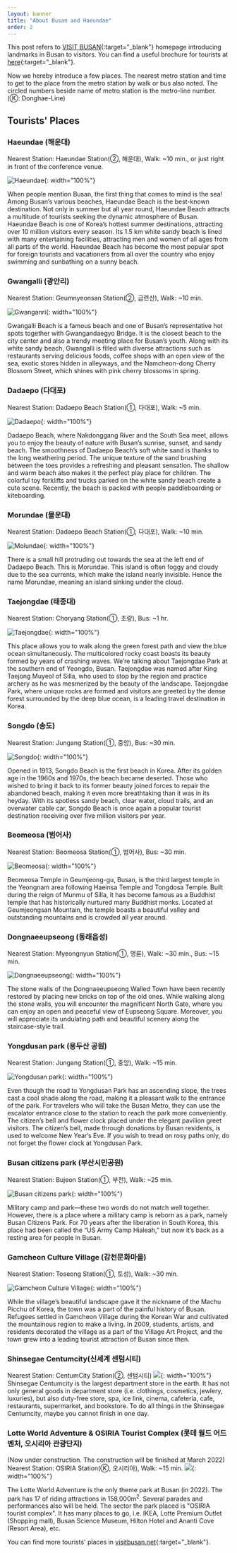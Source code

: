```yaml
---
layout: banner
title: "About Busan and Haeundae"
order: 2
---
```


This post refers to [VISIT BUSAN](https://www.visitbusan.net/en/index.do){:target="_blank"} homepage introducing landmarks in Busan to visitors. You can find a useful brochure for tourists at [here](https://www.visitbusan.net/board/list.do?boardId=BBS_0000007&menuCd=DOM_000000303001000000){:target="_blank"}.

Now we hereby introduce a few places. The nearest metro station and time to get to the place from the metro station by walk or bus also noted. The circled numbers beside name of metro station is the metro-line number. (Ⓚ: Donghae-Line) <!--(Ⓚ: Donghae-Line, Ⓖ: Busan-Gimhae Light Transit)-->
<!-- ①②③④ⓀⒼ -->

## Tourists' Places

<!-- ### Places on Map -->
### Haeundae (해운대)
Nearest Station: Haeundae Station(②, 해운대), Walk: ~10 min., or just right in front of the conference venue.

![Haeundae](/assets/img/introduction/Haeundae.jpg){: width="100%"}
    
  When people mention Busan, the first thing that comes to mind is the sea! Among Busan’s various beaches, Haeundae Beach is the best-known destination. Not only in summer but all year round, Haeundae Beach attracts a multitude of tourists seeking the dynamic atmosphere of Busan. Haeundae Beach is one of Korea’s hottest summer destinations, attracting over 10 million visitors every season. Its 1.5 km white sandy beach is lined with many entertaining facilities, attracting men and women of all ages from all parts of the world. Haeundae Beach has become the most popular spot for foreign tourists and vacationers from all over the country who enjoy swimming and sunbathing on a sunny beach.

### Gwangalli (광안리)
Nearest Station: Geumnyeonsan Station(②, 금련산), Walk: ~10 min.

![Gwanganri](/assets/img/introduction/Gwangan.jpg){: width="100%"}

  Gwangalli Beach is a famous beach and one of Busan’s representative hot spots together with Gwangandaegyo Bridge. It is the closest beach to the city center and also a trendy meeting place for Busan’s youth. Along with its white sandy beach, Gwangalli is filled with diverse attractions such as restaurants serving delicious foods, coffee shops with an open view of the sea, exotic stores hidden in alleyways, and the Namcheon-dong Cherry Blossom Street, which shines with pink cherry blossoms in spring.

### Dadaepo (다대포)
Nearest Station: Dadaepo Beach Station(①, 다대포), Walk: ~5 min.

![Dadaepo](/assets/img/introduction/Dadaepo.jpg){: width="100%"}
    
  Dadaepo Beach, where Nakdonggang River and the South Sea meet, allows you to enjoy the beauty of nature with Busan’s sunrise, sunset, and sandy beach. The smoothness of Dadaepo Beach’s soft white sand is thanks to the long weathering period. The unique texture of the sand brushing between the toes provides a refreshing and pleasant sensation. The shallow and warm beach also makes it the perfect play place for children. The colorful toy forklifts and trucks parked on the white sandy beach create a cute scene. Recently, the beach is packed with people paddleboarding or kiteboarding.

### Morundae (몰운대)
Nearest Station: Dadaepo Beach Station(①, 다대포), Walk: ~10 min.

![Molundae](/assets/img/introduction/Molundae.jpg){: width="100%"}
    
  There is a small hill protruding out towards the sea at the left end of Dadaepo Beach. This is Morundae. This island is often foggy and cloudy due to the sea currents, which make the island nearly invisible. Hence the name Morundae, meaning an island sinking under the cloud. 

### Taejongdae (태종대)
Nearest Station: Choryang Station(①, 초량), Bus: ~1 hr.

![Taejongdae](/assets/img/introduction/Taejongdae.jpg){: width="100%"}
    
  This place allows you to walk along the green forest path and view the blue ocean simultaneously. The multicolored rocky coast boasts its beauty formed by years of crashing waves. We’re talking about Taejongdae Park at the southern end of Yeongdo, Busan. Taejongdae was named after King Taejong Muyeol of Silla, who used to stop by the region and practice archery as he was mesmerized by the beauty of the landscape. Taejongdae Park, where unique rocks are formed and visitors are greeted by the dense forest surrounded by the deep blue ocean, is a leading travel destination in Korea.

### Songdo (송도)
Nearest Station: Jungang Station(①, 중앙), Bus: ~30 min.

![Songdo](/assets/img/introduction/Songdo.jpg){: width="100%"}
    
  Opened in 1913, Songdo Beach is the first beach in Korea. After its golden age in the 1960s and 1970s, the beach became deserted. Those who wished to bring it back to its former beauty joined forces to repair the abandoned beach, making it even more breathtaking than it was in its heyday. With its spotless sandy beach, clear water, cloud trails, and an overwater cable car, Songdo Beach is once again a popular tourist destination receiving over five million visitors per year.

### Beomeosa (범어사)
Nearest Station: Beomeosa Station(①, 범어사), Bus: ~30 min.

![Beomeosa](/assets/img/introduction/Beomeosa.jpg){: width="100%"}
    
  Beomeosa Temple in Geumjeong-gu, Busan, is the third largest temple in the Yeongnam area following Haeinsa Temple and Tongdosa Temple. Built during the reign of Munmu of Silla, it has become famous as a Buddhist temple that has historically nurtured many Buddhist monks. Located at Geumjeongsan Mountain, the temple boasts a beautiful valley and outstanding mountains and is crowded all year around.

### Dongnaeeupseong (동래읍성)
Nearest Station: Myeongnyun Station(①, 명륜), Walk: ~30 min., Bus: ~15 min.

![Dongnaeeupseong](/assets/img/introduction/Dongnaeeupseong.jpg){: width="100%"}
    
  The stone walls of the Dongnaeeupseong Walled Town have been recently restored by placing new bricks on top of the old ones. While walking along the stone walls, you will encounter the magnificent North Gate, where you can enjoy an open and peaceful view of Eupseong Square. Moreover, you will appreciate its undulating path and beautiful scenery along the staircase-style trail.

### Yongdusan park (용두산 공원)
Nearest Station: Jungang Station(①, 중앙), Walk: ~15 min.

![Yongdusan park](/assets/img/introduction/Yongdusan.jpg){: width="100%"}
    
  Even though the road to Yongdusan Park has an ascending slope, the trees cast a cool shade along the road, making it a pleasant walk to the entrance of the park. For travelers who will take the Busan Metro, they can use the escalator entrance close to the station to reach the park more conveniently. The citizen’s bell and flower clock placed under the elegant pavilion greet visitors. The citizen’s bell, made through donations by Busan residents, is used to welcome New Year’s Eve. If you wish to tread on rosy paths only, do not forget the flower clock at Yongdusan Park.

### Busan citizens park (부산시민공원)
Nearest Station: Bujeon Station(①, 부전), Walk: ~25 min.

![Busan citizens park](/assets/img/introduction/Citizenspark.jpg){: width="100%"}
    
  Military camp and park—these two words do not match well together. However, there is a place where a military camp is reborn as a park, namely Busan Citizens Park. For 70 years after the liberation in South Korea, this place had been called the “US Army Camp Hialeah,” but now it’s back as a resting area for people in Busan.

### Gamcheon Culture Village (감천문화마을)
Nearest Station: Toseong Station(①, 토성), Walk: ~30 min.

![Gamcheon Culture Village](/assets/img/introduction/Gamcheon.jpg){: width="100%"}
    
  While the village’s beautiful landscape gave it the nickname of the Machu Picchu of Korea, the town was a part of the painful history of Busan. Refugees settled in Gamcheon Village during the Korean War and cultivated the mountainous region to make a living. In 2009, students, artists, and residents decorated the village as a part of the Village Art Project, and the town grew into a leading tourist attraction of Busan since then.

### Shinsegae Centumcity(신세계 센텀시티)
Nearest Station: CentumCity Station(②, 센텀시티)
![](/assets/img/introduction/shinsegae.jpg){: width="100%"}
Shinsegae Centumcity is the largest department store in the earth. It has not only general goods in department store (i.e. clothings, cosmetics, jewlery, luxuries), but also duty-free store, spa, ice link, cinema, cafeteria, cafe, restaurants, supermarket, and bookstore. To do all things in the Shinsegae Centumcity, maybe you cannot finish in one day. 

### Lotte World Adventure & OSIRIA Tourist Complex (롯데 월드 어드벤처, 오시리아 관광단지)
(Now under construction. The construction will be finished at March 2022)  
Nearest Station: OSIRIA Station(Ⓚ, 오시리아), Walk: ~15 min.
![](/assets/img/introduction/LotteWorldBusan.png){: width="100%"}

  The Lotte World Adventure is the only theme park at Busan (in 2022). The park has 17 of riding attractions in 158,000m<sup>2</sup>. Several parades and performances also will be held. The sector the park placed is "OSIRIA tourist complex". It has many places to go, i.e. IKEA, Lotte Premium Outlet (Shopping mall), Busan Science Museum, Hilton Hotel and Ananti Cove (Resort Area), etc.

You can find more tourists' places in [visitbusan.net](https://www.visitbusan.net/en/index.do){:target="_blank"}.